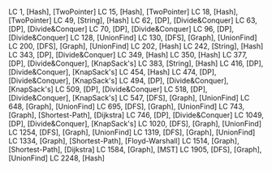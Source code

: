 LC 1, [Hash], [TwoPointer]
LC 15, [Hash], [TwoPointer]
LC 18, [Hash], [TwoPointer]
LC 49, [String], [Hash]
LC 62, [DP], [Divide&Conquer]
LC 63, [DP], [Divide&Conquer]
LC 70, [DP], [Divide&Conquer]
LC 96, [DP], [Divide&Conquer]
LC 128, [UnionFind]
LC 130, [DFS], [Graph], [UnionFind]
LC 200, [DFS], [Graph], [UnionFind]
LC 202, [Hash]
LC 242, [String], [Hash]
LC 343, [DP], [Divide&Conquer]
LC 349, [Hash]
LC 350, [Hash]
LC 377, [DP], [Divide&Conquer], [KnapSack's]
LC 383, [String], [Hash]
LC 416, [DP], [Divide&Conquer], [KnapSack's]
LC 454, [Hash]
LC 474, [DP], [Divide&Conquer], [KnapSack's]
LC 494, [DP], [Divide&Conquer], [KnapSack's]
LC 509, [DP], [Divide&Conquer]
LC 518, [DP], [Divide&Conquer], [KnapSack's]
LC 547, [DFS], [Graph], [UnionFind]
LC 648, [Graph], [UnionFind]
LC 695, [DFS], [Graph], [UnionFind]
LC 743, [Graph], [Shortest-Path], [Dijkstra]
LC 746, [DP], [Divide&Conquer]
LC 1049, [DP], [Divide&Conquer], [KnapSack's]
LC 1020, [DFS], [Graph], [UnionFind]
LC 1254, [DFS], [Graph], [UnionFind]
LC 1319, [DFS], [Graph], [UnionFind]
LC 1334, [Graph], [Shortest-Path], [Floyd-Warshall]
LC 1514, [Graph], [Shortest-Path], [Dijkstra]
LC 1584, [Graph], [MST]
LC 1905, [DFS], [Graph], [UnionFind]
LC 2248, [Hash]


